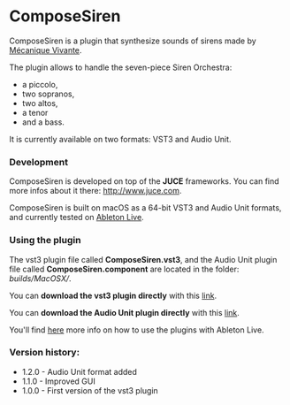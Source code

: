 # ComposeSiren

ComposeSiren is a plugin that synthesize sounds of sirens made by [Mécanique Vivante][1].

The plugin allows to handle the seven-piece Siren Orchestra:
- a piccolo,
- two sopranos,
- two altos,
- a tenor
- and a bass.

It is currently available on two formats: VST3 and Audio Unit.




### Development

ComposeSiren is developed on top of the **JUCE** frameworks. You can find more infos about it there: http://www.juce.com.

ComposeSiren is built on macOS as a 64-bit VST3 and Audio Unit formats, and currently tested on [Ableton Live][4].

### Using the plugin


The vst3 plugin file called **ComposeSiren.vst3**, and the Audio Unit plugin file called **ComposeSiren.component** are located in the folder: *builds/MacOSX/*.



You can **download the vst3 plugin directly** with this [link][2].

You can **download the Audio Unit plugin directly** with this [link][5].



You'll find [here][3] more info on how to use the plugins with Ableton Live.


### Version history:
- 1.2.0 - Audio Unit format added
- 1.1.0 - Improved GUI
- 1.0.0 - First version of the vst3 plugin



[1]: https://www.mecanique-vivante.com/en/the-song-of-the-sirens/the-musical-siren
[2]: https://minhaskamal.github.io/DownGit/#/home?url=https://github.com/patriceguyot/ComposeSiren/tree/master/Builds/MacOSX/ComposeSiren.vst3
[3]: https://help.ableton.com/hc/en-us/sections/202295165-Plug-Ins
[4]: https://www.ableton.com/en/live/
[5]: https://minhaskamal.github.io/DownGit/#/home?url=https://github.com/patriceguyot/ComposeSiren/tree/master/Builds/MacOSX/ComposeSiren.component
